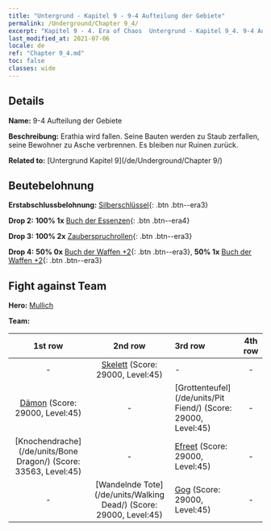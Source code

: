 ```yaml
---
title: "Untergrund - Kapitel 9 - 9-4 Aufteilung der Gebiete"
permalink: /Underground/Chapter 9_4/
excerpt: "Kapitel 9 - 4. Era of Chaos  Untergrund - Kapitel 9_4. 9-4 Aufteilung der Gebiete"
last_modified_at: 2021-07-06
locale: de
ref: "Chapter 9_4.md"
toc: false
classes: wide
---
```


## Details

 **Name:** 9-4 Aufteilung der Gebiete

 **Beschreibung:** Erathia wird fallen. Seine Bauten werden zu Staub zerfallen, seine Bewohner zu Asche verbrennen. Es bleiben nur Ruinen zurück.

 **Related to:** [Untergrund Kapitel 9](/de/Underground/Chapter 9/)

## Beutebelohnung

 **Erstabschlussbelohnung:** [Silberschlüssel](/ItemsDE/con_693/){: .btn .btn--era3}

 **Drop 2:** **100% 1x** [Buch der Essenzen](/ItemsDE/mat_39/){: .btn .btn--era4}

 **Drop 3:** **100% 2x** [Zauberspruchrollen](/ItemsDE/con_694/){: .btn .btn--era3}

 **Drop 4:** **50% 0x** [Buch der Waffen +2](/ItemsDE/mat_32/){: .btn .btn--era3}, **50% 1x** [Buch der Waffen +2](/ItemsDE/mat_32/){: .btn .btn--era3}


## Fight against Team
 **Hero:** [Mullich](/de/heroes/Mullich/)

 **Team:**


  | 1st row | 2nd row | 3rd row | 4th row |
  |:----:|:----:|:----|:----:|
  | - | [Skelett](/de/units/Skeleton/) (Score: 29000, Level:45)  | - | - |
  | [Dämon](/de/units/Demon/) (Score: 29000, Level:45)  | - | [Grottenteufel](/de/units/Pit Fiend/) (Score: 29000, Level:45)  | - |
  | [Knochendrache](/de/units/Bone Dragon/) (Score: 33563, Level:45)  | - | [Efreet](/de/units/Efreeti/) (Score: 29000, Level:45)  | - |
  | - | [Wandelnde Tote](/de/units/Walking Dead/) (Score: 29000, Level:45)  | [Gog](/de/units/Gog/) (Score: 29000, Level:45)  | - |


